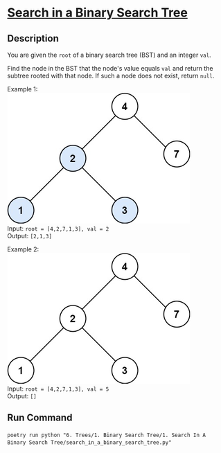 # [Search in a Binary Search Tree](https://leetcode.com/problems/search-in-a-binary-search-tree/)

## Description
You are given the `root` of a binary search tree (BST) and an integer `val`.

Find the node in the BST that the node's value equals `val` and return the subtree rooted with that node. If such a node does not exist, return `null`.

Example 1:\
![Example 1](example_1.jpeg)\
Input: `root = [4,2,7,1,3], val = 2`\
Output: `[2,1,3]`

Example 2:\
![Example 2](example_2.jpeg)\
Input: `root = [4,2,7,1,3], val = 5`\
Output: `[]`

## Run Command
`poetry run python "6. Trees/1. Binary Search Tree/1. Search In A Binary Search Tree/search_in_a_binary_search_tree.py"`